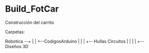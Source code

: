 # Build_FotCar
Construcción del carrito




Carpetas:

Robotica 
--+
  |
  |
  +--CodigosArduino
  |
  |
  |
  +-- Hullas Circuitos
  |
  |
  |
  |
  +-- Diseños 3D
